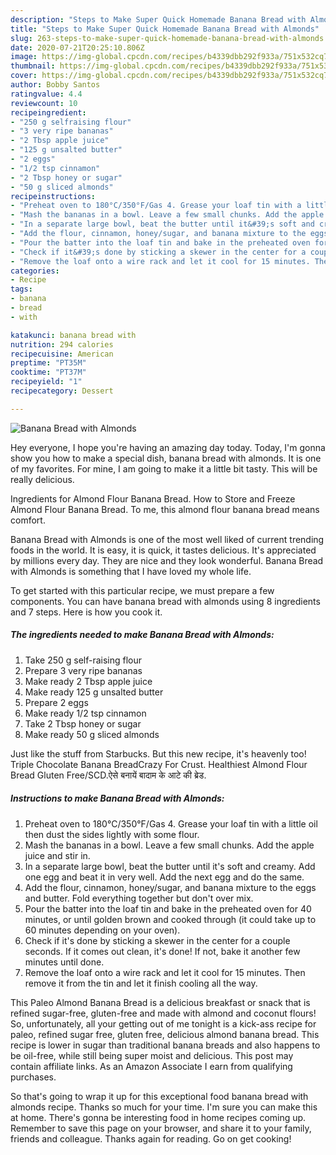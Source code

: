 ```yaml
---
description: "Steps to Make Super Quick Homemade Banana Bread with Almonds"
title: "Steps to Make Super Quick Homemade Banana Bread with Almonds"
slug: 263-steps-to-make-super-quick-homemade-banana-bread-with-almonds
date: 2020-07-21T20:25:10.806Z
image: https://img-global.cpcdn.com/recipes/b4339dbb292f933a/751x532cq70/banana-bread-with-almonds-recipe-main-photo.jpg
thumbnail: https://img-global.cpcdn.com/recipes/b4339dbb292f933a/751x532cq70/banana-bread-with-almonds-recipe-main-photo.jpg
cover: https://img-global.cpcdn.com/recipes/b4339dbb292f933a/751x532cq70/banana-bread-with-almonds-recipe-main-photo.jpg
author: Bobby Santos
ratingvalue: 4.4
reviewcount: 10
recipeingredient:
- "250 g selfraising flour"
- "3 very ripe bananas"
- "2 Tbsp apple juice"
- "125 g unsalted butter"
- "2 eggs"
- "1/2 tsp cinnamon"
- "2 Tbsp honey or sugar"
- "50 g sliced almonds"
recipeinstructions:
- "Preheat oven to 180°C/350°F/Gas 4. Grease your loaf tin with a little oil then dust the sides lightly with some flour."
- "Mash the bananas in a bowl. Leave a few small chunks. Add the apple juice and stir in."
- "In a separate large bowl, beat the butter until it&#39;s soft and creamy. Add one egg and beat it in very well. Add the next egg and do the same."
- "Add the flour, cinnamon, honey/sugar, and banana mixture to the eggs and butter. Fold everything together but don&#39;t over mix."
- "Pour the batter into the loaf tin and bake in the preheated oven for 40 minutes, or until golden brown and cooked through (it could take up to 60 minutes depending on your oven)."
- "Check if it&#39;s done by sticking a skewer in the center for a couple seconds. If it comes out clean, it&#39;s done! If not, bake it another few minutes until done."
- "Remove the loaf onto a wire rack and let it cool for 15 minutes. Then remove it from the tin and let it finish cooling all the way."
categories:
- Recipe
tags:
- banana
- bread
- with

katakunci: banana bread with 
nutrition: 294 calories
recipecuisine: American
preptime: "PT35M"
cooktime: "PT37M"
recipeyield: "1"
recipecategory: Dessert

---
```



![Banana Bread with Almonds](https://img-global.cpcdn.com/recipes/b4339dbb292f933a/751x532cq70/banana-bread-with-almonds-recipe-main-photo.jpg)

Hey everyone, I hope you're having an amazing day today. Today, I'm gonna show you how to make a special dish, banana bread with almonds. It is one of my favorites. For mine, I am going to make it a little bit tasty. This will be really delicious.

Ingredients for Almond Flour Banana Bread. How to Store and Freeze Almond Flour Banana Bread. To me, this almond flour banana bread means comfort.

Banana Bread with Almonds is one of the most well liked of current trending foods in the world. It is easy, it is quick, it tastes delicious. It's appreciated by millions every day. They are nice and they look wonderful. Banana Bread with Almonds is something that I have loved my whole life.


To get started with this particular recipe, we must prepare a few components. You can have banana bread with almonds using 8 ingredients and 7 steps. Here is how you cook it.

##### The ingredients needed to make Banana Bread with Almonds:

1. Take 250 g self-raising flour
1. Prepare 3 very ripe bananas
1. Make ready 2 Tbsp apple juice
1. Make ready 125 g unsalted butter
1. Prepare 2 eggs
1. Make ready 1/2 tsp cinnamon
1. Take 2 Tbsp honey or sugar
1. Make ready 50 g sliced almonds


Just like the stuff from Starbucks. But this new recipe, it&#39;s heavenly too! Triple Chocolate Banana BreadCrazy For Crust. Healthiest Almond Flour Bread Gluten Free/SCD.ऐसे बनायें बादाम के आटे की ब्रेड. 

##### Instructions to make Banana Bread with Almonds:

1. Preheat oven to 180°C/350°F/Gas 4. Grease your loaf tin with a little oil then dust the sides lightly with some flour.
1. Mash the bananas in a bowl. Leave a few small chunks. Add the apple juice and stir in.
1. In a separate large bowl, beat the butter until it&#39;s soft and creamy. Add one egg and beat it in very well. Add the next egg and do the same.
1. Add the flour, cinnamon, honey/sugar, and banana mixture to the eggs and butter. Fold everything together but don&#39;t over mix.
1. Pour the batter into the loaf tin and bake in the preheated oven for 40 minutes, or until golden brown and cooked through (it could take up to 60 minutes depending on your oven).
1. Check if it&#39;s done by sticking a skewer in the center for a couple seconds. If it comes out clean, it&#39;s done! If not, bake it another few minutes until done.
1. Remove the loaf onto a wire rack and let it cool for 15 minutes. Then remove it from the tin and let it finish cooling all the way.


This Paleo Almond Banana Bread is a delicious breakfast or snack that is refined sugar-free, gluten-free and made with almond and coconut flours! So, unfortunately, all your getting out of me tonight is a kick-ass recipe for paleo, refined sugar free, gluten free, delicious almond banana bread. This recipe is lower in sugar than traditional banana breads and also happens to be oil-free, while still being super moist and delicious. This post may contain affiliate links. As an Amazon Associate I earn from qualifying purchases. 

So that's going to wrap it up for this exceptional food banana bread with almonds recipe. Thanks so much for your time. I'm sure you can make this at home. There's gonna be interesting food in home recipes coming up. Remember to save this page on your browser, and share it to your family, friends and colleague. Thanks again for reading. Go on get cooking!
